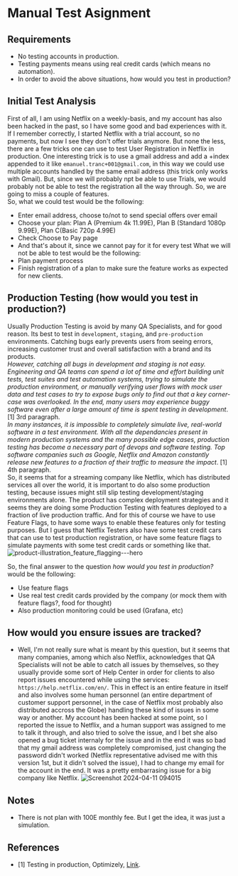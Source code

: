 # Manual Test Asignment
## Requirements
- No testing accounts in production.
- Testing payments means using real credit cards (which means no automation).
- In order to avoid the above situations, how would you test in production?
## Initial Test Analysis
First of all, I am using Netflix on a weekly-basis, and my account has also been hacked in the past, so I have some good and bad experiences with it.<br />
If I remember correctly, I started Netflix with a trial account, so no payments, but now I see they don't offer trials anymore.
But none the less, there are a few tricks one can use to test User Registration in Netflix in production. One interesting trick is to use a gmail address and add a +index appended to it like `emanuel.tranc+001@gmail.com`, in this way we could use multiple accounts handled by the same email address (this trick only works with Gmail). But, since we will probably npt be able to use Trials, we would probably not be able to test the registration all the way through. So, we are going to miss a couple of features.<br />
So, what we could test would be the following:
- Enter email address, choose to/not to send special offers over email
- Choose your plan: Plan A (Premium 4k 11.99E), Plan B (Standard 1080p 9.99E), Plan C(Basic 720p 4.99E)
- Check Choose to Pay page
- And that's about it, since we cannot pay for it for every test
What we will not be able to test would be the following:
- Plan payment process
- Finish registration of a plan to make sure the feature works as expected for new clients.
## Production Testing (how would you test in production?)
Usually Production Testing is avoid by many QA Specialists, and for good reason. Its best to test in `development`, `staging`, and `pre-production` environments. Catching bugs early prevents users from seeing errors, increasing customer trust and overall satisfaction with a brand and its products.<br />
*However, catching all bugs in development and staging is not easy. Engineering and QA teams can spend a lot of time and effort building unit tests, test suites and test automation systems, trying to simulate the production environment, or manually verifying user flows with mock user data and test cases to try to expose bugs only to find out that a key corner-case was overlooked. In the end, many users may experience buggy software even after a large amount of time is spent testing in development*. [1] 3rd paragraph.<br />
*In many instances, it is impossible to completely simulate live, real-world software in a test environment. With all the dependancies present in modern production systems and the many possible edge cases, production testing has become a necessary part of devops and software testing. Top software companies such as Google, Netflix and Amazon constantly release new features to a fraction of their traffic to measure the impact*. [1] 4th paragraph.<br />
So, it seems that for a streaming company like Netflix, which has distributed services all over the world, it is important to do also some production testing, because issues might still slip testing development/staging environments alone. The product has complex deployment strategies and it seems they are doing some Production Testing with features deployed to a fraction of live production traffic. And for this of course we have to use Feature Flags, to have some ways to enable these features only for testing purposes. But I guess that Netflix Testers also have some test credit cars that can use to test production registration, or have some feature flags to simulate payments with some test credit cards or something like that.
![product-illustration_feature_flagging---hero](https://github.com/trincema/rebotframework-poc/assets/7762113/dd70a1e6-73ca-44f5-8d9e-4efcb9baa506)

So, the final answer to the question *how would you test in production?* would be the following:
- Use feature flags
- Use real test credit cards provided by the company (or mock them with feature flags?, food for thought)
- Also production monitoring could be used (Grafana, etc)
## How would you ensure issues are tracked?
- Well, I'm not really sure what is meant by this question, but it seems that many companies, among which also Netflix, acknowledges that QA Specialists will not be able to catch all issues by themselves, so they usually provide some sort of Help Center in order for clients to also report issues encountered while using the services: `https://help.netflix.com/en/`. This in effect is an entire feature in itself and also involves some human personnel (an entire department of customer support personnel, in the case of Netflix most probably also distributed accross the Globe) handling these kind of issues in some way or another. My account has been hacked at some point, so I reported the issue to Netflix, and a human support was assigned to me to talk it through, and also tried to solve the issue, and I bet she also opened a bug ticket internaly for the issue and in the end it was so bad that my gmail address was completely compromised, just changing the password didn't worked (Netflix representative advised me with this version 1st, but it didn't solved the issue), I had to change my email for the account in the end. It was a pretty embarrasing issue for a big company like Netflix.
![Screenshot 2024-04-11 094015](https://github.com/trincema/rebotframework-poc/assets/7762113/60dfa69f-111a-471b-8133-394f3f1b45e4)
## Notes
- There is not plan with 100E monthly fee. But I get the idea, it was just a simulation.

## References
- [1] Testing in production, Optimizely, [Link](https://www.optimizely.com/optimization-glossary/testing-in-production/#:~:text=Testing%20in%20production%20(TIP)%20is,released%20live%20to%20real%20users).